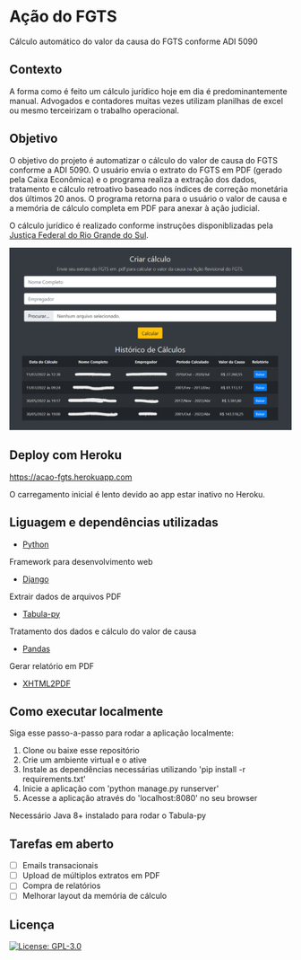 # Ação do FGTS

Cálculo automático do valor da causa do FGTS conforme ADI 5090

## Contexto
A forma como é feito um cálculo jurídico hoje em dia é predominantemente manual. Advogados e contadores muitas vezes utilizam planilhas de excel ou mesmo terceirizam o trabalho operacional. 

## Objetivo

O objetivo do projeto é automatizar o cálculo do valor de causa do FGTS conforme a ADI 5090. O usuário envia o extrato do FGTS em PDF (gerado pela Caixa Econômica) e o programa realiza a extração dos dados, tratamento e cálculo retroativo baseado nos índices de correção monetária dos últimos 20 anos. O programa retorna para o usuário o valor de causa e a memória de cálculo completa em PDF para anexar à ação judicial.

O cálculo jurídico é realizado conforme instruções disponiblizadas pela [Justiça Federal do Rio Grande do Sul](https://www2.jfrs.jus.br/fgts-net-2/).

![Dashboard Ação FGTS](https://github.com/yurivalladares/acao-fgts-project/blob/main/acao-fgts-painel.png?raw=true)

## Deploy com Heroku

https://acao-fgts.herokuapp.com

O carregamento inicial é lento devido ao app estar inativo no Heroku.

## Liguagem e dependências utilizadas
- [Python](https://www.python.org/)

Framework para desenvolvimento web
- [Django](https://www.djangoproject.com/)

Extrair dados de arquivos PDF
- [Tabula-py](https://pypi.org/project/tabula-py/)

Tratamento dos dados e cálculo do valor de causa
- [Pandas](https://pandas.pydata.org/)

Gerar relatório em PDF
- [XHTML2PDF](https://github.com/xhtml2pdf/xhtml2pdf)

## Como executar localmente

Siga esse passo-a-passo para rodar a aplicação localmente:

1. Clone ou baixe esse repositório
2. Crie um ambiente virtual e o ative
3. Instale as dependências necessárias utilizando 'pip install -r requirements.txt'
4. Inicie a aplicação com 'python manage.py runserver'
5. Acesse a aplicação através do 'localhost:8080' no seu browser

Necessário Java 8+ instalado para rodar o Tabula-py

## Tarefas em aberto
- [ ] Emails transacionais
- [ ] Upload de múltiplos extratos em PDF
- [ ] Compra de relatórios
- [ ] Melhorar layout da memória de cálculo

## Licença
[![License: GPL-3.0](https://img.shields.io/github/license/yurivalladares/acao-fgts-project)](https://opensource.org/licenses/MIT)
